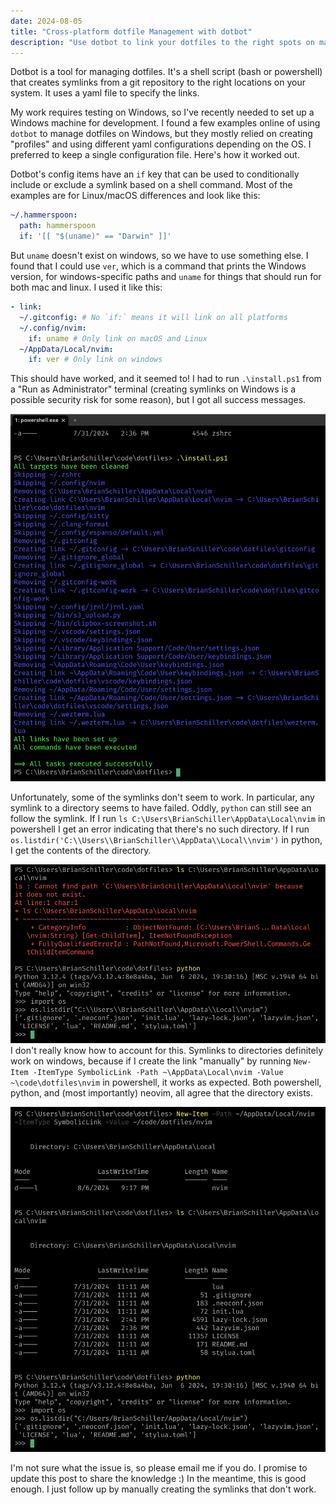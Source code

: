 ```yaml
---
date: 2024-08-05
title: "Cross-platform dotfile Management with dotbot"
description: "Use dotbot to link your dotfiles to the right spots on macOS, Linux and Windows"
---
```


Dotbot is a tool for managing dotfiles. It's a shell script (bash or powershell) that creates symlinks from a git repository to the right locations on your system. It uses a yaml file to specify the links.

My work requires testing on Windows, so I've recently needed to set up a Windows machine for development. I found a few examples online of using `dotbot` to manage dotfiles on Windows, but they mostly relied on creating "profiles" and using different yaml configurations depending on the OS. I preferred to keep a single configuration file. Here's how it worked out.

Dotbot's config items have an `if` key that can be used to conditionally include or exclude a symlink based on a shell command. Most of the examples are for Linux/macOS differences and look like this:

```yaml
~/.hammerspoon:
  path: hammerspoon
  if: '[[ "$(uname)" == "Darwin" ]]'
```

But `uname` doesn't exist on windows, so we have to use something else. I found that I could use `ver`, which is a command that prints the Windows version, for windows-specific paths and `uname` for things that should run for both mac and linux. I used it like this:

```yaml
- link:
  ~/.gitconfig: # No `if:` means it will link on all platforms
  ~/.config/nvim:
    if: uname # Only link on macOS and Linux
  ~/AppData/Local/nvim:
    if: ver # Only link on windows
```

This should have worked, and it seemed to! I had to run `.\install.ps1` from a "Run as Administrator" terminal (creating symlinks on Windows is a possible security risk for some reason), but I got all success messages.

![The output from dotbot indicates some links were skipped (because they're not relevant on windows) but the others were all successful](./successfully-linked-on-windows.png)

Unfortunately, some of the symlinks don't seem to work. In particular, any symlink to a directory seems to have failed. Oddly, `python` can still see an follow the symlink. If I run `ls C:\Users\BrianSchiller\AppData\Local\nvim` in powershell I get an error indicating that there's no such directory. If I run `os.listdir('C:\\Users\\BrianSchiller\\AppData\\Local\\nvim')` in python, I get the contents of the directory.

![Powershell cannot follow the symlink, but python can](./symlink-both-exists-and-doesnt.png)
I don't really know how to account for this. Symlinks to directories definitely work on windows, because if I create the link "manually" by running `New-Item -ItemType SymbolicLink -Path ~\AppData\Local\nvim -Value ~\code\dotfiles\nvim` in powershell, it works as expected. Both powershell, python, and (most importantly) neovim, all agree that the directory exists.

![Creating the symlink manually works](./new-item-works.png)

I'm not sure what the issue is, so please email me if you do. I promise to update this post to share the knowledge :) In the meantime, this is good enough. I just follow up by manually creating the symlinks that don't work.
